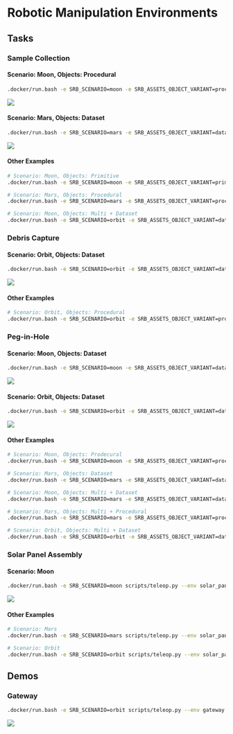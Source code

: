 # Robotic Manipulation Environments

## Tasks

### Sample Collection

#### Scenario: Moon, Objects: Procedural

```bash
.docker/run.bash -e SRB_SCENARIO=moon -e SRB_ASSETS_OBJECT_VARIANT=procedural scripts/teleop.py --env sample_collection
```

![](../../_images/envs/sample_collection_moon.jpg)

#### Scenario: Mars, Objects: Dataset

```bash
.docker/run.bash -e SRB_SCENARIO=mars -e SRB_ASSETS_OBJECT_VARIANT=dataset scripts/teleop.py --env sample_collection
```

![](../../_images/envs/sample_collection_mars.jpg)

#### Other Examples

```bash
# Scenario: Moon, Objects: Primitive
.docker/run.bash -e SRB_SCENARIO=moon -e SRB_ASSETS_OBJECT_VARIANT=primitive scripts/teleop.py --env sample_collection

# Scenario: Mars, Objects: Procedural
.docker/run.bash -e SRB_SCENARIO=mars -e SRB_ASSETS_OBJECT_VARIANT=procedural scripts/teleop.py --env sample_collection

# Scenario: Moon, Objects: Multi + Dataset
.docker/run.bash -e SRB_SCENARIO=orbit -e SRB_ASSETS_OBJECT_VARIANT=dataset scripts/teleop.py --env sample_collection_multi
```

### Debris Capture

#### Scenario: Orbit, Objects: Dataset

```bash
.docker/run.bash -e SRB_SCENARIO=orbit -e SRB_ASSETS_OBJECT_VARIANT=dataset scripts/teleop.py --env debris_capture
```

![](../../_images/envs/debris_capture_orbit.jpg)

#### Other Examples

```bash
# Scenario: Orbit, Objects: Procedural
.docker/run.bash -e SRB_SCENARIO=orbit -e SRB_ASSETS_OBJECT_VARIANT=procedural scripts/teleop.py --env debris_capture
```

### Peg-in-Hole

#### Scenario: Moon, Objects: Dataset

```bash
.docker/run.bash -e SRB_SCENARIO=moon -e SRB_ASSETS_OBJECT_VARIANT=dataset scripts/teleop.py --env peg_in_hole
```

![](../../_images/envs/peg_in_hole_moon.jpg)

#### Scenario: Orbit, Objects: Dataset

```bash
.docker/run.bash -e SRB_SCENARIO=orbit -e SRB_ASSETS_OBJECT_VARIANT=dataset scripts/teleop.py --env peg_in_hole
```

![](../../_images/envs/peg_in_hole_orbit.jpg)

#### Other Examples

```bash
# Scenario: Moon, Objects: Prodecural
.docker/run.bash -e SRB_SCENARIO=moon -e SRB_ASSETS_OBJECT_VARIANT=procedural scripts/teleop.py --env peg_in_hole

# Scenario: Mars, Objects: Dataset
.docker/run.bash -e SRB_SCENARIO=mars -e SRB_ASSETS_OBJECT_VARIANT=dataset scripts/teleop.py --env peg_in_hole

# Scenario: Moon, Objects: Multi + Dataset
.docker/run.bash -e SRB_SCENARIO=mars -e SRB_ASSETS_OBJECT_VARIANT=dataset scripts/teleop.py --env peg_in_hole_multi

# Scenario: Mars, Objects: Multi + Procedural
.docker/run.bash -e SRB_SCENARIO=mars -e SRB_ASSETS_OBJECT_VARIANT=procedural scripts/teleop.py --env peg_in_hole_multi

# Scenario: Orbit, Objects: Multi + Dataset
.docker/run.bash -e SRB_SCENARIO=orbit -e SRB_ASSETS_OBJECT_VARIANT=dataset scripts/teleop.py --env peg_in_hole_multi
```

### Solar Panel Assembly

#### Scenario: Moon

```bash
.docker/run.bash -e SRB_SCENARIO=moon scripts/teleop.py --env solar_panel_assembly
```

![](../../_images/envs/solar_panel_assembly_moon.jpg)

#### Other Examples

```bash
# Scenario: Mars
.docker/run.bash -e SRB_SCENARIO=mars scripts/teleop.py --env solar_panel_assembly

# Scenario: Orbit
.docker/run.bash -e SRB_SCENARIO=orbit scripts/teleop.py --env solar_panel_assembly
```

## Demos

### Gateway

```bash
.docker/run.bash -e SRB_SCENARIO=orbit scripts/teleop.py --env gateway
```

![](../../_images/envs/gateway.jpg)
